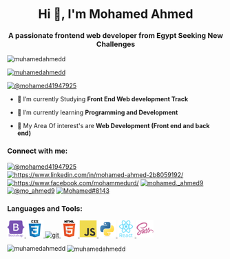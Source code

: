 <h1 align="center">Hi 👋, I'm Mohamed Ahmed</h1>
<h3 align="center">A passionate frontend web developer from Egypt Seeking New Challenges</h3>

<p align="left"> <img src="https://komarev.com/ghpvc/?username=muhamedahmedd&label=Profile%20views&color=0e75b6&style=flat" alt="muhamedahmedd" /> </p>

<p align="left"> <a href="https://github.com/ryo-ma/github-profile-trophy"><img src="https://github-profile-trophy.vercel.app/?username=muhamedahmedd" alt="muhamedahmedd" /></a> </p>

<p align="left"> <a href="https://twitter.com/@mohamed41947925" target="blank"><img src="https://img.shields.io/twitter/follow/@mohamed41947925?logo=twitter&style=for-the-badge" alt="@mohamed41947925" /></a> </p>

- 🔭 I’m currently Studying **Front End Web development Track**

- 🌱 I’m currently learning **Programming and Development**

- 👯 My Area Of interest's are **Web Development (Front end and back end)**

<h3 align="left">Connect with me:</h3>
<p align="left">
<a href="https://twitter.com/@mohamed41947925" target="blank"><img align="center" src="https://raw.githubusercontent.com/rahuldkjain/github-profile-readme-generator/master/src/images/icons/Social/twitter.svg" alt="@mohamed41947925" height="30" width="40" /></a>
<a href="https://linkedin.com/in/https://www.linkedin.com/in/mohamed-ahmed-2b8059192/" target="blank"><img align="center" src="https://raw.githubusercontent.com/rahuldkjain/github-profile-readme-generator/master/src/images/icons/Social/linked-in-alt.svg" alt="https://www.linkedin.com/in/mohamed-ahmed-2b8059192/" height="30" width="40" /></a>
<a href="https://fb.com/https://www.facebook.com/mohammedurd/" target="blank"><img align="center" src="https://raw.githubusercontent.com/rahuldkjain/github-profile-readme-generator/master/src/images/icons/Social/facebook.svg" alt="https://www.facebook.com/mohammedurd/" height="30" width="40" /></a>
<a href="https://instagram.com/mohamed._ahmed9" target="blank"><img align="center" src="https://raw.githubusercontent.com/rahuldkjain/github-profile-readme-generator/master/src/images/icons/Social/instagram.svg" alt="mohamed._ahmed9" height="30" width="40" /></a>
<a href="https://www.hackerrank.com/@mo_ahmed9" target="blank"><img align="center" src="https://raw.githubusercontent.com/rahuldkjain/github-profile-readme-generator/master/src/images/icons/Social/hackerrank.svg" alt="@mo_ahmed9" height="30" width="40" /></a>
<a href="https://discord.gg/Mohamed#8143" target="blank"><img align="center" src="https://raw.githubusercontent.com/rahuldkjain/github-profile-readme-generator/master/src/images/icons/Social/discord.svg" alt="Mohamed#8143" height="30" width="40" /></a>
</p>

<h3 align="left">Languages and Tools:</h3>
<p align="left"> <a href="https://getbootstrap.com" target="_blank" rel="noreferrer"> <img src="https://raw.githubusercontent.com/devicons/devicon/master/icons/bootstrap/bootstrap-plain-wordmark.svg" alt="bootstrap" width="40" height="40"/> </a> <a href="https://www.w3schools.com/css/" target="_blank" rel="noreferrer"> <img src="https://raw.githubusercontent.com/devicons/devicon/master/icons/css3/css3-original-wordmark.svg" alt="css3" width="40" height="40"/> </a> <a href="https://git-scm.com/" target="_blank" rel="noreferrer"> <img src="https://www.vectorlogo.zone/logos/git-scm/git-scm-icon.svg" alt="git" width="40" height="40"/> </a> <a href="https://www.w3.org/html/" target="_blank" rel="noreferrer"> <img src="https://raw.githubusercontent.com/devicons/devicon/master/icons/html5/html5-original-wordmark.svg" alt="html5" width="40" height="40"/> </a> <a href="https://developer.mozilla.org/en-US/docs/Web/JavaScript" target="_blank" rel="noreferrer"> <img src="https://raw.githubusercontent.com/devicons/devicon/master/icons/javascript/javascript-original.svg" alt="javascript" width="40" height="40"/> </a> <a href="https://www.python.org" target="_blank" rel="noreferrer"> <img src="https://raw.githubusercontent.com/devicons/devicon/master/icons/python/python-original.svg" alt="python" width="40" height="40"/> </a> <a href="https://reactjs.org/" target="_blank" rel="noreferrer"> <img src="https://raw.githubusercontent.com/devicons/devicon/master/icons/react/react-original-wordmark.svg" alt="react" width="40" height="40"/> </a> <a href="https://sass-lang.com" target="_blank" rel="noreferrer"> <img src="https://raw.githubusercontent.com/devicons/devicon/master/icons/sass/sass-original.svg" alt="sass" width="40" height="40"/> </a> </p>

<p><img align="left" src="https://github-readme-stats.vercel.app/api/top-langs?username=muhamedahmedd&show_icons=true&locale=en&layout=compact" alt="muhamedahmedd" /></p>

<p>&nbsp;<img align="center" src="https://github-readme-stats.vercel.app/api?username=muhamedahmedd&show_icons=true&locale=en" alt="muhamedahmedd" /></p>

